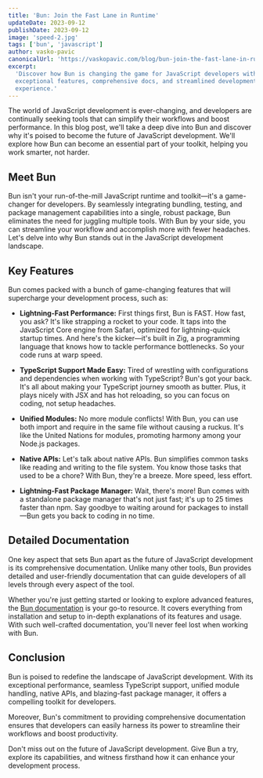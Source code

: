 ```yaml
---
title: 'Bun: Join the Fast Lane in Runtime'
updateDate: 2023-09-12
publishDate: 2023-09-12
image: 'speed-2.jpg'
tags: ['bun', 'javascript']
author: vasko-pavic
canonicalUrl: 'https://vaskopavic.com/blog/bun-join-the-fast-lane-in-runtime'
excerpt:
  'Discover how Bun is changing the game for JavaScript developers with its
  exceptional features, comprehensive docs, and streamlined development
  experience.'
---
```


The world of JavaScript development is ever-changing, and developers are
continually seeking tools that can simplify their workflows and boost
performance. In this blog post, we'll take a deep dive into Bun and discover why
it's poised to become the future of JavaScript development. We'll explore how
Bun can become an essential part of your toolkit, helping you work smarter, not
harder.

## Meet Bun

Bun isn't your run-of-the-mill JavaScript runtime and toolkit—it's a
game-changer for developers. By seamlessly integrating bundling, testing, and
package management capabilities into a single, robust package, Bun eliminates
the need for juggling multiple tools. With Bun by your side, you can streamline
your workflow and accomplish more with fewer headaches. Let's delve into why Bun
stands out in the JavaScript development landscape.

## Key Features

Bun comes packed with a bunch of game-changing features that will supercharge
your development process, such as:

- **Lightning-Fast Performance:** First things first, Bun is FAST. How fast, you
  ask? It's like strapping a rocket to your code. It taps into the JavaScript
  Core engine from Safari, optimized for lightning-quick startup times. And
  here's the kicker—it's built in Zig, a programming language that knows how to
  tackle performance bottlenecks. So your code runs at warp speed.

- **TypeScript Support Made Easy:** Tired of wrestling with configurations and
  dependencies when working with TypeScript? Bun's got your back. It's all about
  making your TypeScript journey smooth as butter. Plus, it plays nicely with
  JSX and has hot reloading, so you can focus on coding, not setup headaches.

- **Unified Modules:** No more module conflicts! With Bun, you can use both
  import and require in the same file without causing a ruckus. It's like the
  United Nations for modules, promoting harmony among your Node.js packages.

- **Native APIs:** Let's talk about native APIs. Bun simplifies common tasks
  like reading and writing to the file system. You know those tasks that used to
  be a chore? With Bun, they're a breeze. More speed, less effort.

- **Lightning-Fast Package Manager:** Wait, there's more! Bun comes with a
  standalone package manager that's not just fast; it's up to 25 times faster
  than npm. Say goodbye to waiting around for packages to install—Bun gets you
  back to coding in no time.

## Detailed Documentation

One key aspect that sets Bun apart as the future of JavaScript development is
its comprehensive documentation. Unlike many other tools, Bun provides detailed
and user-friendly documentation that can guide developers of all levels through
every aspect of the tool.

Whether you're just getting started or looking to explore advanced features, the
[Bun documentation](https://bun.sh/docs) is your go-to resource. It covers
everything from installation and setup to in-depth explanations of its features
and usage. With such well-crafted documentation, you'll never feel lost when
working with Bun.

## Conclusion

Bun is poised to redefine the landscape of JavaScript development. With its
exceptional performance, seamless TypeScript support, unified module handling,
native APIs, and blazing-fast package manager, it offers a compelling toolkit
for developers.

Moreover, Bun's commitment to providing comprehensive documentation ensures that
developers can easily harness its power to streamline their workflows and boost
productivity.

Don't miss out on the future of JavaScript development. Give Bun a try, explore
its capabilities, and witness firsthand how it can enhance your development
process.
